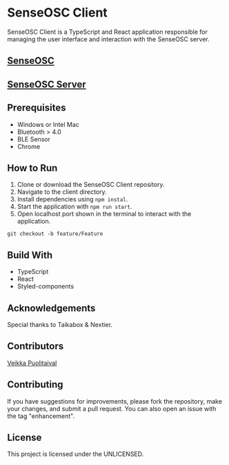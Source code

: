 # SenseOSC Client

SenseOSC Client is a TypeScript and React application responsible for managing the user interface and interaction with the SenseOSC server.

## [SenseOSC](https://github.com/veikka-p/senseosc)
## [SenseOSC Server](https://github.com/veikka-p/senseosc-server)

## Prerequisites

- Windows or Intel Mac
- Bluetooth > 4.0
- BLE Sensor
- Chrome

## How to Run

1. Clone or download the SenseOSC Client repository.
2. Navigate to the client directory.
3. Install dependencies using `npm instal`.
4. Start the application with `npm run start`.
5. Open localhost port shown in the terminal to interact with the application.

`git checkout -b feature/Feature`

## Build With

- TypeScript
- React
- Styled-components

## Acknowledgements

Special thanks to Taikabox & Nextier.

## Contributors

[Veikka Puolitaival](https://github.com/veikka-p/)

## Contributing

If you have suggestions for improvements, please fork the repository, make your changes, and submit a pull request. You can also open an issue with the tag "enhancement".

## License

This project is licensed under the UNLICENSED.
